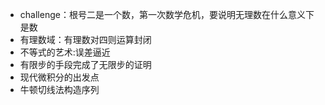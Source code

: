 - challenge：根号二是一个数，第一次数学危机，要说明无理数在什么意义下是数
- 有理数域：有理数对四则运算封闭
- 不等式的艺术:误差逼近
- 有限步的手段完成了无限步的证明
- 现代微积分的出发点
- 牛顿切线法构造序列